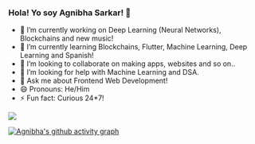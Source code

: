 ### Hola! Yo soy Agnibha Sarkar! 👋

- 🔭 I’m currently working on Deep Learning (Neural Networks), Blockchains and new music!
- 🌱 I’m currently learning Blockchains, Flutter, Machine Learning, Deep Learning and Spanish!
- 👯 I’m looking to collaborate on making apps, websites and so on..
- 🤔 I’m looking for help with Machine Learning and DSA.
- 💬 Ask me about Frontend Web Development!
- 😄 Pronouns: He/Him
- ⚡ Fun fact: Curious 24*7! 
<!-- - 📫 How to reach me: ... -->

<img src = "https://github-readme-stats.vercel.app/api?username=casafurix&&show_icons=true&title_color=ffffff&icon_color=219F94&text_color=daf7dc&bg_color=1A1A40">

[![Agnibha's github activity graph](https://github-readme-activity-graph.cyclic.app/graph?username=casafurix&theme=tokyo-night)](https://github.com/casafurix/github-readme-activity-graph)

